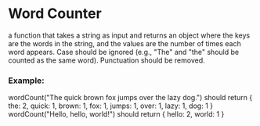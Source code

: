 <h1>Word Counter</h1>
a function that takes a string as input and returns an object where the keys are the words in the string, and the values are the number of times each word appears.  Case should be ignored (e.g., "The" and "the" should be counted as the same word). Punctuation should be removed.

<h3>Example:</h3>
wordCount("The quick brown fox jumps over the lazy dog.") should return { the: 2, quick: 1, brown: 1, fox: 1, jumps: 1, over: 1, lazy: 1, dog: 1 } <br>
wordCount("Hello, hello, world!") should return { hello: 2, world: 1 }
